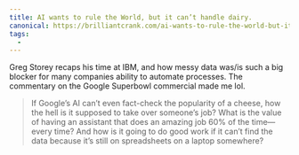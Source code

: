 ```yaml
---
title: AI wants to rule the World, but it can’t handle dairy.
canonical: https://brilliantcrank.com/ai-wants-to-rule-the-world-but-it-cant-handle-dairy/
tags:
  -
---
```


Greg Storey recaps his time at IBM, and how messy data was/is such a big blocker for many companies ability to automate processes. The commentary on the Google Superbowl commercial made me lol.

> If Google’s AI can’t even fact-check the popularity of a cheese, how the hell is it supposed to take over someone’s job? What is the value of having an assistant that does an amazing job 60% of the time—every time? And how is it going to do good work if it can’t find the data because it’s still on spreadsheets on a laptop somewhere?
